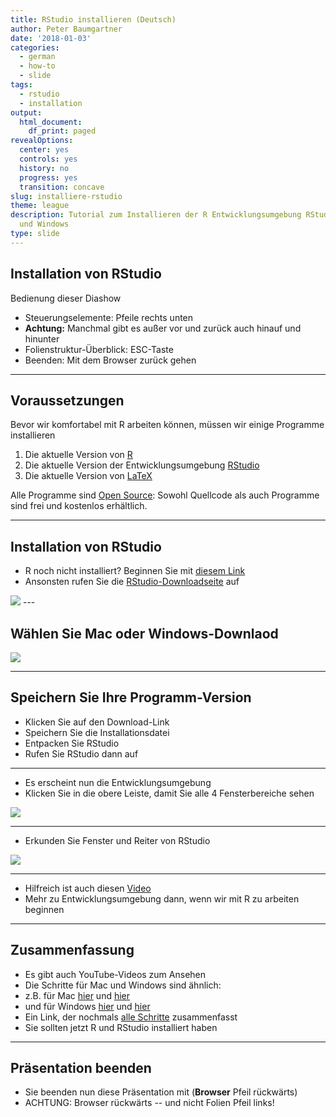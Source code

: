 ```yaml
---
title: RStudio installieren (Deutsch)
author: Peter Baumgartner
date: '2018-01-03'
categories:
  - german
  - how-to
  - slide
tags:
  - rstudio
  - installation
output:
  html_document:
    df_print: paged
revealOptions:
  center: yes
  controls: yes
  history: no
  progress: yes
  transition: concave
slug: installiere-rstudio
theme: league
description: Tutorial zum Installieren der R Entwicklungsumgebung RStudio für Mac
  und Windows
type: slide
---
```


## Installation von RStudio

Bedienung dieser Diashow

- Steuerungselemente: Pfeile rechts unten
- **Achtung:** Manchmal gibt es außer vor und zurück auch hinauf und hinunter
- Folienstruktur-Überblick: ESC-Taste
- Beenden: Mit dem Browser zurück gehen

---

## Voraussetzungen

Bevor wir komfortabel mit R arbeiten können, müssen wir einige Programme installieren

1. Die aktuelle Version von [R](https://cran.r-project.org/)
2. Die aktuelle Version der Entwicklungsumgebung [RStudio](https://www.rstudio.com/products/rstudio/download/)
3. Die aktuelle Version von [LaTeX](https://www.latex-project.org/get/)

Alle Programme sind [Open Source](http://praxistipps.chip.de/open-source-was-ist-das-genau_12877): Sowohl Quellcode als auch Programme sind frei und kostenlos erhältlich.

---

## Installation von RStudio

- R noch nicht installiert? Beginnen Sie mit [diesem Link](http://notes.peter-baumgartner.net/slide/installiere-r/) 
- Ansonsten rufen Sie die [RStudio-Downloadseite](https://www.rstudio.com/products/rstudio/download/#download) auf

<img src="/img/rstudio-installation-deutsch/download1-rstudio-min.png">
<!-- .element height="70%" width="70%" -->
---

## Wählen Sie Mac oder Windows-Downlaod

<img src="/img/rstudio-installation-deutsch/download2-rstudio-min.png">
<!-- .element height="70%" width="70%" -->

---

## Speichern Sie Ihre Programm-Version

- Klicken Sie auf den Download-Link
- Speichern Sie die Installationsdatei
- Entpacken Sie RStudio
- Rufen Sie RStudio dann auf

---

- Es erscheint nun die Entwicklungsumgebung
- Klicken Sie in die obere Leiste, damit Sie alle 4 Fensterbereiche sehen


<img src="/img/rstudio-installation-deutsch/Rstudio-virgin-min.png">
<!-- .element height="60%" width="60%" -->

---

- Erkunden Sie Fenster und Reiter von RStudio

<img src="/img/rstudio-installation-deutsch/RStudio-4-panes-min.png">
<!-- .element height="80%" width="80%" -->

---

- Hilfreich ist auch diesen [Video](https://www.youtube.com/watch?v=riONFzJdXcs)
- Mehr zu Entwicklungsumgebung dann, wenn wir mit R zu arbeiten beginnen

---

## Zusammenfassung

- Es gibt auch YouTube-Videos zum Ansehen
- Die Schritte für Mac und Windows sind ähnlich:
- z.B. für Mac [hier](https://www.youtube.com/watch?v=cX532N_XLIs) und [hier](https://www.youtube.com/watch?v=d-u_7vdag-0)
- und für Windows [hier](https://www.youtube.com/watch?v=MFfRQuQKGYg) und [hier](https://www.youtube.com/watch?v=9-RrkJQQYqY)
- Ein Link, der nochmals [alle Schritte](https://courses.edx.org/courses/UTAustinX/UT.7.01x/3T2014/56c5437b88fa43cf828bff5371c6a924/) zusammenfasst
- Sie sollten jetzt R und RStudio installiert haben

---

## Präsentation beenden

- Sie beenden nun diese Präsentation mit (**Browser** Pfeil rückwärts)
- ACHTUNG: Browser rückwärts -- und nicht Folien Pfeil links!

